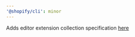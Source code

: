 ```yaml
---
'@shopify/cli': minor
---
```


Adds editor extension collection specification [here](https://github.com/Shopify/cli/pull/3551)


